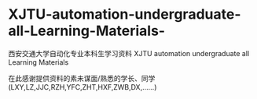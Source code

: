 # XJTU-automation-undergraduate-all-Learning-Materials-
西安交通大学自动化专业本科生学习资料 XJTU automation undergraduate all Learning Materials

在此感谢提供资料的素未谋面/熟悉的学长、同学 (LXY,LZ,JJC,RZH,YFC,ZHT,HXF,ZWB,DX,......)
